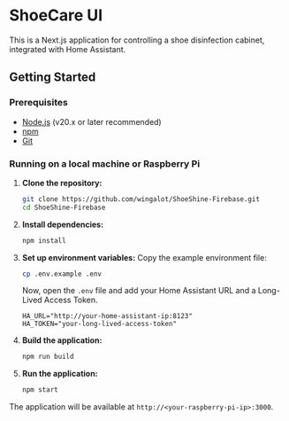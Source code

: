 # ShoeCare UI

This is a Next.js application for controlling a shoe disinfection cabinet, integrated with Home Assistant.

## Getting Started

### Prerequisites

- [Node.js](https://nodejs.org/) (v20.x or later recommended)
- [npm](https://www.npmjs.com/)
- [Git](https://git-scm.com/)

### Running on a local machine or Raspberry Pi

1.  **Clone the repository:**
    ```bash
    git clone https://github.com/wingalot/ShoeShine-Firebase.git
    cd ShoeShine-Firebase
    ```

2.  **Install dependencies:**
    ```bash
    npm install
    ```

3.  **Set up environment variables:**
    Copy the example environment file:
    ```bash
    cp .env.example .env
    ```
    Now, open the `.env` file and add your Home Assistant URL and a Long-Lived Access Token.
    ```env
    HA_URL="http://your-home-assistant-ip:8123"
    HA_TOKEN="your-long-lived-access-token"
    ```

4.  **Build the application:**
    ```bash
    npm run build
    ```

5.  **Run the application:**
    ```bash
    npm start
    ```

The application will be available at `http://<your-raspberry-pi-ip>:3000`.
